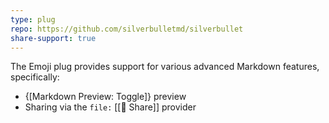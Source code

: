 ```yaml
---
type: plug
repo: https://github.com/silverbulletmd/silverbullet
share-support: true
---
```


The Emoji plug provides support for various advanced Markdown features, specifically:

* {[Markdown Preview: Toggle]} preview
* Sharing via the `file:` [[🔌 Share]] provider